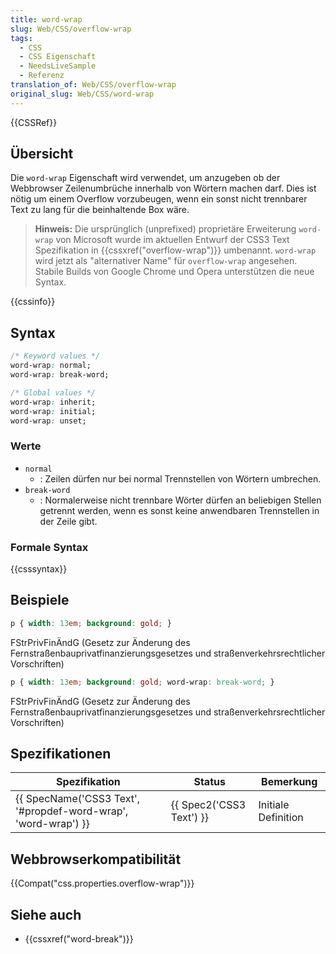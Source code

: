 ```yaml
---
title: word-wrap
slug: Web/CSS/overflow-wrap
tags:
  - CSS
  - CSS Eigenschaft
  - NeedsLiveSample
  - Referenz
translation_of: Web/CSS/overflow-wrap
original_slug: Web/CSS/word-wrap
---
```

{{CSSRef}}

## Übersicht

Die `word-wrap` Eigenschaft wird verwendet, um anzugeben ob der Webbrowser Zeilenumbrüche innerhalb von Wörtern machen darf. Dies ist nötig um einem Overflow vorzubeugen, wenn ein sonst nicht trennbarer Text zu lang für die beinhaltende Box wäre.

> **Hinweis:** Die ursprünglich (unprefixed) proprietäre Erweiterung `word-wrap` von Microsoft wurde im aktuellen Entwurf der CSS3 Text Spezifikation in {{cssxref("overflow-wrap")}} umbenannt. `word-wrap` wird jetzt als "alternativer Name" für `overflow-wrap` angesehen. Stabile Builds von Google Chrome und Opera unterstützen die neue Syntax.

{{cssinfo}}

## Syntax

```css
/* Keyword values */
word-wrap: normal;
word-wrap: break-word;

/* Global values */
word-wrap: inherit;
word-wrap: initial;
word-wrap: unset;
```

### Werte

- `normal`
  - : Zeilen dürfen nur bei normal Trennstellen von Wörtern umbrechen.
- `break-word`
  - : Normalerweise nicht trennbare Wörter dürfen an beliebigen Stellen getrennt werden, wenn es sonst keine anwendbaren Trennstellen in der Zeile gibt.

### Formale Syntax

{{csssyntax}}

## Beispiele

```css
p { width: 13em; background: gold; }
```

FStrPrivFinÄndG (Gesetz zur Änderung des Fernstraßenbauprivatfinanzierungsgesetzes und straßenverkehrsrechtlicher Vorschriften)

```css
p { width: 13em; background: gold; word-wrap: break-word; }
```

FStrPrivFinÄndG (Gesetz zur Änderung des Fernstraßenbauprivatfinanzierungsgesetzes und straßenverkehrsrechtlicher Vorschriften)

## Spezifikationen

| Spezifikation                                                                        | Status                           | Bemerkung           |
| ------------------------------------------------------------------------------------ | -------------------------------- | ------------------- |
| {{ SpecName('CSS3 Text', '#propdef-word-wrap', 'word-wrap') }} | {{ Spec2('CSS3 Text') }} | Initiale Definition |

## Webbrowserkompatibilität

{{Compat("css.properties.overflow-wrap")}}

## Siehe auch

- {{cssxref("word-break")}}
